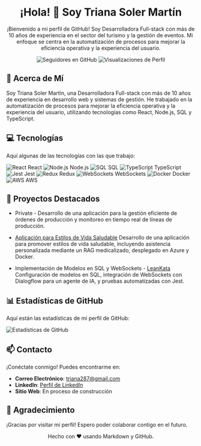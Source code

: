 <!-- Título -->
<h1 align="center">¡Hola! 👋 Soy Triana Soler Martín</h1>

<!-- Descripción -->
<p align="center">¡Bienvenido a mi perfil de GitHub! Soy Desarrolladora Full-stack con más de 10 años de experiencia en el sector del turismo y la gestión de eventos. Mi enfoque se centra en la automatización de procesos para mejorar la eficiencia operativa y la experiencia del usuario.</p>

<!-- Badges -->
<p align="center">
  <!-- Badge de Seguidores de GitHub -->
  <img src="https://img.shields.io/github/followers/TrianaSolerMartin?label=Seguir&style=social" alt="Seguidores en GitHub">
  <!-- Badge de Visitas al Perfil -->
  <img src="https://komarev.com/ghpvc/?username=TrianaSolerMartin&color=brightgreen" alt="Visualizaciones de Perfil">
</p>

<!-- Sección de Acerca de Mí -->
## 📖 Acerca de Mí

Soy Triana Soler Martín, una Desarrolladora Full-stack con más de 10 años de experiencia en desarrollo web y sistemas de gestión. He trabajado en la automatización de procesos para mejorar la eficiencia operativa y la experiencia del usuario, utilizando tecnologías como React, Node.js, SQL y TypeScript.

<!-- Sección de Tecnologías -->
## 💻 Tecnologías

Aquí algunas de las tecnologías con las que trabajo:

![React](https://img.icons8.com/plasticine/48/000000/react.png) React
![Node.js](https://img.icons8.com/color/48/000000/nodejs.png) Node.js
![SQL](https://img.icons8.com/color/48/000000/sql.png) SQL
![TypeScript](https://img.icons8.com/color/48/000000/typescript.png) TypeScript
![Jest](https://img.icons8.com/ios-filled/50/000000/jest.png) Jest
![Redux](https://img.icons8.com/color/48/000000/redux.png) Redux
![WebSockets](https://img.icons8.com/color/48/000000/websockets.png) WebSockets
![Docker](https://img.icons8.com/color/48/000000/docker.png) Docker
![AWS](https://img.icons8.com/color/48/000000/aws.png) AWS

<!-- Sección de Proyectos Destacados -->
## 🚀 Proyectos Destacados

- Private -
  Desarrollo de una aplicación para la gestión eficiente de órdenes de producción y monitoreo en tiempo real de líneas de producción.

- [Aplicación para Estilos de Vida Saludable](link_al_repositorio)
  Desarrollo de una aplicación para promover estilos de vida saludable, incluyendo asistencia personalizada mediante un RAG medicalizado, desplegado en Azure y Docker.

- Implementación de Modelos en SQL y WebSockets - [LeanKata](https://github.com/Elianarve/WebLeanKata.git)
  Configuración de modelos en SQL, integración de WebSockets con Dialogflow para un agente de IA, y pruebas automatizadas con Jest.

<!-- Sección de Estadísticas -->
## 📊 Estadísticas de GitHub

Aquí están las estadísticas de mi perfil de GitHub:

![Estadísticas de GitHub](https://github-readme-stats.vercel.app/api?username=TrianaSolerMartin&show_icons=true&theme=radical)

<!-- Sección de Contacto -->
## 📫 Contacto

¡Conéctate conmigo! Puedes encontrarme en:

- **Correo Electrónico**: [triana287@gmail.com](mailto:triana287@gmail.com)
- **LinkedIn**: [Perfil de LinkedIn](https://www.linkedin.com/in/triana-soler-mart%C3%ADn/)
- **Sitio Web**: En proceso de construcción

<!-- Sección de Agradecimiento -->
## 🙏 Agradecimiento

¡Gracias por visitar mi perfil! Espero poder colaborar contigo en el futuro.

<!-- Footer -->
<footer align="center">
  Hecho con ❤️ usando Markdown y GitHub.
</footer>
